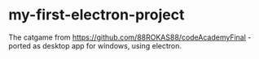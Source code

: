 # my-first-electron-project

The catgame from https://github.com/88ROKAS88/codeAcademyFinal - ported as desktop app for windows, using electron.
